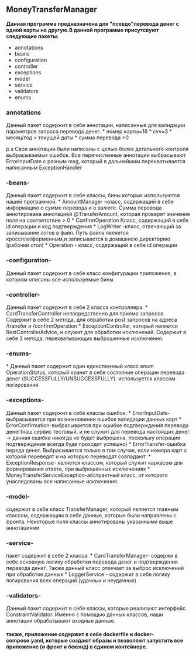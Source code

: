 <h2>MoneyTransferManager</h2>

**Данная программа предназначена для "псевдо"перевода денег с одной карты на другую.В данной программе присутсвуют следующие пакеты:**
* annotations
* beans
* configuration
* controller
* exceptions
* model
* service
* validators
* enums

<h3>annotations</h3>
Данный пакет содержит в себе аннотации, написанные для валидации параметров запроса перевода денег. 
* номер карты=16
* cvv=3 
* месяц/год > текущей даты
* сумма перевода >0

p.s Свои аннотации были написаны с целью более детального контроля выбрасываемых ошибок. Все перечисленные аннотации выбрасывают ErrorInputDate с разным msg, который в дальнейшим перехватывается написанным ExceptionHandler

<h3>-beans-</h3>
Данный пакет содержит в себе классы, бины которых используются нашей программой.
* AmountManager -класс, содержащий в себе информацию о сумме перевода и о валюте. Сумма перевода аннотирована аннотацией @TransferAmount, которая проверят значение поля на соответствие > 0
* ConfirmOperation Класс, содержащий в себе id операции и код подтверждения
* LogWriter -класс, отвечающий за записывание логов в файл. Путь файла является кроссплатформенным,и записывается в домашнюю директорию (рабочий стол)
* Operation - класс, содержащий в себе id операции
<h3>-configuration-</h3>
Данный пакет содержит в себе класс конфигурации приложения, в котором описаны все используемые бины
<h3>-controller-</h3>
Данный пакет содержит в себе 2 класса контроллера. 
* CardTransferController непосредственно для приема запросов. Содержит в себе 2 метода, для обработки post запросов на адреса /transfer и /confirmOperation 
* ExceptionController, который является RestControllerAdvice, и служит для обработки исключений. Содержит в себе 3 метода, перехватывающих выброшенные исключения.
<h3>-enums-</h3>
* Данный пакет содержит один единственный класс enum OperationStatus, который хранит в себе состояние операции перевода денег (SUCCESSFULLY/UNSUCCESSFULLY). используется классом логирования
<h3>-exceptions-</h3>
Данный пакет содержит в себе классы ошибок:
* ErrorInputDate- выбрасывается при возникновении ошибок валидации данных карт
* ErrorConfirmation-выбрасывается при ошибке подтверждения перевода денег(наш сервис тестовый, и не служит для перевода настоящих денег -> данная ошибка никогда не будет выброшена, поскольку операция подтверждения всегда буде проходит успешно)
* ErrorTransfer-ошибка переда денег. Выбрасывается только в том случае, если номера карт с которой переведят и на которую переводят совпадают.
* ExceptionResponse- является классом, который служит каркасом для формирования ответа, при выброшенных исключениях 
* MoneyTransferServiceException-абстрактный класс, от которого унаследованы все написанные исключения.

<h3>-model-</h3>
содержит в себе класс TransferManager, который является главным классом, содержащим в себе данные, которые были направлены с фронта. Некоторые поля классы аннотированы указанными выше аннотациями
<h3>-service-</h3>
пакет содержит в себе 2 класса:
* CardTransferManager- содержи в себе основную логику обработки перевода денег и подтверждения перевода денег. Также данный класс отвечает за выброс исключений при обработке данных
* LoggerService - содержит в себе логику логирования всех операций (удачных и неудачных)
  <h3>-validators-</h3>
Данный пакет содержит в себе классы, которые реализуют интерфейс ConstraintValidator. Именно с помощью данных классов, наши аннотации обрабатывают входные данные. 
<h4>также, приложение содержит в себе  dockerfile и docker-compose.yaml, которые создают образы и позволяют запустить все приложение (и фронт и бекэнд) в едином контейнере.<h4>










